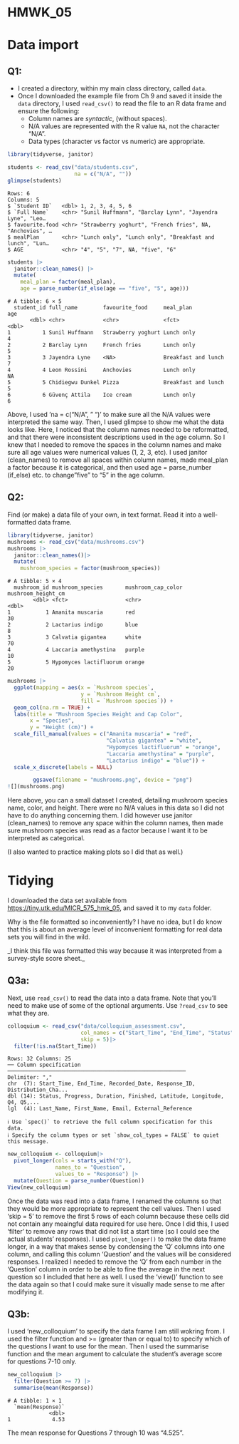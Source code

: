 # HMWK_05

# Data import

## Q1:

- I created a directory, within my main class directory, called `data`.
- Once I downloaded the example file from Ch 9 and saved it inside the
  `data` directory, I used `read_csv()` to read the file to an R data
  frame and ensure the following:
  - Column names are *syntactic*, (without spaces).
  - N/A values are represented with the R value `NA`, not the character
    “N/A”.
  - Data types (character vs factor vs numeric) are appropriate.

``` r
library(tidyverse, janitor)

students <- read_csv("data/students.csv", 
                     na = c("N/A", ""))
glimpse(students)
```

    Rows: 6
    Columns: 5
    $ `Student ID`   <dbl> 1, 2, 3, 4, 5, 6
    $ `Full Name`    <chr> "Sunil Huffmann", "Barclay Lynn", "Jayendra Lyne", "Leo…
    $ favourite.food <chr> "Strawberry yoghurt", "French fries", NA, "Anchovies", …
    $ mealPlan       <chr> "Lunch only", "Lunch only", "Breakfast and lunch", "Lun…
    $ AGE            <chr> "4", "5", "7", NA, "five", "6"

``` r
students |>
  janitor::clean_names() |>
  mutate(
    meal_plan = factor(meal_plan),
    age = parse_number(if_else(age == "five", "5", age)))
```

    # A tibble: 6 × 5
      student_id full_name        favourite_food     meal_plan             age
           <dbl> <chr>            <chr>              <fct>               <dbl>
    1          1 Sunil Huffmann   Strawberry yoghurt Lunch only              4
    2          2 Barclay Lynn     French fries       Lunch only              5
    3          3 Jayendra Lyne    <NA>               Breakfast and lunch     7
    4          4 Leon Rossini     Anchovies          Lunch only             NA
    5          5 Chidiegwu Dunkel Pizza              Breakfast and lunch     5
    6          6 Güvenç Attila    Ice cream          Lunch only              6

Above, I used ’na = c(“N/A”, ” “)’ to make sure all the N/A values were
interpreted the same way. Then, I used glimpse to show me what the data
looks like. Here, I noticed that the column names needed to be
reformatted, and that there were inconsistent descriptions used in the
age column. So I knew that I needed to remove the spaces in the column
names and make sure all age values were numerical values (1, 2, 3, etc).
I used janitor (clean_names) to remove all spaces within column names,
made meal_plan a factor because it is categorical, and then used age =
parse_number (if_else) etc. to change”five” to “5” in the age column.

## Q2:

Find (or make) a data file of your own, in text format. Read it into a
well-formatted data frame.

``` r
library(tidyverse, janitor)
mushrooms <- read_csv("data/mushrooms.csv")
mushrooms |>
  janitor::clean_names()|>
  mutate(
    mushroom_species = factor(mushroom_species))
```

    # A tibble: 5 × 4
      mushroom_id mushroom_species       mushroom_cap_color mushroom_height_cm
            <dbl> <fct>                  <chr>                           <dbl>
    1           1 Amanita muscaria       red                                30
    2           2 Lactarius indigo       blue                                8
    3           3 Calvatia gigantea      white                              70
    4           4 Laccaria amethystina   purple                             10
    5           5 Hypomyces lactifluorum orange                             20

``` r
mushrooms |>
  ggplot(mapping = aes(x = `Mushroom species`,
                       y = `Mushroom Height cm`, 
                       fill = `Mushroom species`)) + 
  geom_col(na.rm = TRUE) + 
  labs(title = "Mushroom Species Height and Cap Color",
       x = "Species",
       y = "Height (cm)") +
  scale_fill_manual(values = c("Amanita muscaria" = "red",
                               "Calvatia gigantea" = "white", 
                               "Hypomyces lactifluorum" = "orange",
                               "Laccaria amethystina" = "purple",
                               "Lactarius indigo" = "blue")) + 
  scale_x_discrete(labels = NULL)
```



``` r
        ggsave(filename = "mushrooms.png", device = "png")
![](mushrooms.png)
```

Here above, you can a small dataset I created, detailing mushroom
species name, color, and height. There were no N/A values in this data
so I did not have to do anything concerning them. I did however use
janitor (clean_names) to remove any space within the column names, then
made sure mushroom species was read as a factor because I want it to be
interpreted as categorical.

(I also wanted to practice making plots so I did that as well.)

# Tidying

I downloaded the data set available from
<https://tiny.utk.edu/MICR_575_hmk_05>, and saved it to my `data`
folder.

Why is the file formatted so inconveniently? I have no idea, but I do
know that this is about an average level of inconvenient formatting for
real data sets you will find in the wild.

\_I think this file was formatted this way because it was interpreted
from a survey-style score sheet.\_

## Q3a:

Next, use `read_csv()` to read the data into a data frame. Note that
you’ll need to make use of some of the optional arguments. Use
`?read_csv` to see what they are.

``` r
colloquium <- read_csv("data/colloquium_assessment.csv",
                       col_names = c("Start_Time", "End_Time", "Status", "Progress", "Duration", "Finished", "Recorded_Date", "Response_ID", "Last_Name", "First_Name", "Email", "External_Reference", "Latitude", "Longitude", "Distribution_Channel", "User_Language", "Q4", "Q5", "Q6", "Q7", "Q8", "Q9", "Q10", "Q11", "Judge_Comments"),
                       skip = 5)|>
  filter(!is.na(Start_Time))
```

    Rows: 32 Columns: 25
    ── Column specification ────────────────────────────────────────────────────────
    Delimiter: ","
    chr  (7): Start_Time, End_Time, Recorded_Date, Response_ID, Distribution_Cha...
    dbl (14): Status, Progress, Duration, Finished, Latitude, Longitude, Q4, Q5,...
    lgl  (4): Last_Name, First_Name, Email, External_Reference

    ℹ Use `spec()` to retrieve the full column specification for this data.
    ℹ Specify the column types or set `show_col_types = FALSE` to quiet this message.

``` r
new_colloquium <- colloquium|>
  pivot_longer(cols = starts_with("Q"), 
               names_to = "Question", 
               values_to = "Response") |>
  mutate(Question = parse_number(Question))
View(new_colloquium)
```

Once the data was read into a data frame, I renamed the columns so that
they would be more appropriate to represent the cell values. Then I used
‘skip = 5’ to remove the first 5 rows of each column because these cells
did not contain any meaingful data required for use here. Once I did
this, I used ‘filter’ to remove any rows that did not list a start time
(so I could see the actual students’ responses). I used `pivot_longer()`
to make the data frame longer, in a way that makes sense by condensing
the ‘Q’ columns into one column, and calling this column ‘Question’ and
the values will be considered responses. I realized I needed to remove
the ‘Q’ from each number in the ‘Question’ column in order to be able to
fine the average in the next question so I included that here as well. I
used the ‘view()’ function to see the data again so that I could make
sure it visually made sense to me after modifying it.

## Q3b:

I used ‘new_colloquium’ to specify the data frame I am still wokring
from. I used the filter function and \>= (greater than or equal to) to
specify which of the questions I want to use for the mean. Then I used
the summarise function and the mean argument to calculate the student’s
average score for questions 7-10 only.

``` r
new_colloquium |>
  filter(Question >= 7) |>
  summarise(mean(Response))
```

    # A tibble: 1 × 1
      `mean(Response)`
                 <dbl>
    1             4.53

The mean response for Questions 7 through 10 was “4.525”.
